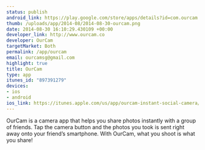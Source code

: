 ```yaml
--- 
status: publish
android_link: https://play.google.com/store/apps/details?id=com.ourcam
thumb: /uploads/app/2014-08/2014-08-30-ourcam.png
date: 2014-08-30 16:10:29.430109 +00:00
developer_link: http://www.ourcam.co
developer: OurCam
targetMarket: Both
permalink: /app/ourcam
email: ourcamsg@gmail.com
highlight: true
title: OurCam
type: app
itunes_id: "897391279"
devices: 
- ios
- android
ios_link: https://itunes.apple.com/us/app/ourcam-instant-social-camera/id897391279?ls=1&mt=8
---
```


OurCam is a camera app that helps you share photos instantly with a group of friends. Tap the camera button and the photos you took is sent right away onto your friend’s smartphone. With OurCam, what you shoot is what you share!
